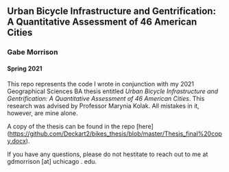 ## Urban Bicycle Infrastructure and Gentrification: A Quantitative Assessment of 46 American Cities
### Gabe Morrison
#### Spring 2021

This repo represents the code I wrote in conjunction with my 2021 Geographical Sciences BA thesis entitled *Urban Bicycle Infrastructure and Gentrification: A Quantitative Assessment of 46 American Cities*. This research was advised by Professor Marynia Kolak. All mistakes in it, however, are mine alone.

A copy of the thesis can be found in the repo [here] (https://github.com/Deckart2/bikes_thesis/blob/master/Thesis_final%20copy.docx). 

If you have any questions, please do not hestitate to reach out to me at gdmorrison [at] uchicago . edu. 
